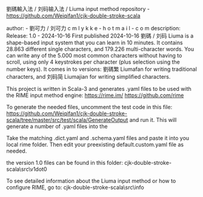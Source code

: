 
劉碼輸入法 / 刘码输入法 / Liuma input method
repository - https://github.com/Weiqifan1/cjk-double-stroke-scala

author: - 劉可力 / 刘可力 c m l y k k e - h o t m a i l - c o m
description:
Release: 1.0 - 2024-10-16
First published 2024-10-16
劉碼 / 刘码 Liuma is a shape-based input system that you can learn in 10 minutes.
It contains 28.863 different single characters, and 179.226 multi-character words.
You can write any of the 5.000 most common characters without having to scroll,
using only 4 keystrokes per character (plus selection using the number keys).
It comes in to versions:
劉碼繁 Liumafan for writing traditional characters, and
刘码简 Liumajian for writing simplified characters.

This project is written in Scala-3 and generates .yaml files to be used with the 
RIME input method engine: 
https://rime.im/
https://github.com/rime

To generate the needed files, uncomment the 
test code in this file:
https://github.com/Weiqifan1/cjk-double-stroke-scala/tree/master/src/test/scala/GenerateOutput
and run it. 
This will generate a number of .yaml files into the 

Take the matching .dict.yaml and .schema.yaml files and paste it 
into you local rime folder. Then edit your preexisting default.custom.yaml
file as needed.

the version 1.0 files can be found in this folder:
cjk-double-stroke-scala\src\v1dot0

To see detailed information about the Liuma input method or how to configure RIME, 
go to:
cjk-double-stroke-scala\src\info